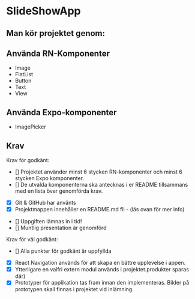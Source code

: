 # SlideShowApp

## Man kör projektet genom:

## Använda RN-Komponenter

- Image
- FlatList
- Button
- Text
- View

## Använda Expo-komponenter

- ImagePicker

## Krav

Krav för godkänt:

- [] Projektet använder minst 6 stycken RN-komponenter och minst 6 stycken Expo komponenter.
- [] De utvalda komponenterna ska antecknas i er README tillsammans med en lista över genomförda krav.
- [x] Git & GitHub har använts
- [x] Projektmappen innehåller en README.md fil - (läs ovan för mer info)
- [] Uppgiften lämnas in i tid!
- [] Muntlig presentation är genomförd

Krav för väl godkänt:

- [] Alla punkter för godkänt är uppfyllda
- [x] React Navigation används för att skapa en bättre upplevelse i appen.
- [x] Ytterligare en valfri extern modul används i projektet.produkter sparas där)
- [x] Prototyper för applikation tas fram innan den implementeras. Bilder på prototypen skall finnas i projektet vid inlämning.
